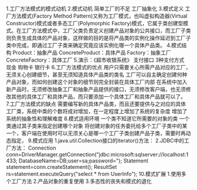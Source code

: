 1.工厂方法模式的模式动机
2.模式动机
	简单工厂的不足
	工厂抽象化
3.模式定义
	工厂方法模式(Factory Method Pattern)又称为工厂模式，也叫虚拟构造器(Virtual Constructor)模式或者多态工厂(Polymorphic Factory)模式，它属于类创建型模式。在工厂方法模式中，工厂父类负责定义创建产品对象的公共接口，而工厂子类则负责生成具体的产品对象，这样做的目的是将产品类的实例化操作延迟到工厂子类中完成，即通过工厂子类来确定究竟应该实例化哪一个具体产品类。
4.模式结构
	Product：抽象产品
	ConcreteProduct：具体产品
	Factory：抽象工厂
	ConcreteFactory：具体工厂
5.演示：《超市收银系统》
	支付接口 3种支付方式 现金 购物卡 银行卡
6.工厂方法模式的优点
	用户只需要关心所需产品对应的工厂，无须关心创建细节，甚至无须知道具体产品类的类名
	工厂可以自主确定创建何种产品对象，而如何创建这个对象的细节则完全封装在具体工厂内部
	在系统中加入新产品时，无须修改抽象工厂和抽象产品提供的接口，无须修改客户端，也无须修改其他的具体工厂和具体产品，而只要添加一个具体工厂和具体产品就可以了。
7.工厂方法模式的缺点
	需要编写新的具体产品类，而且还要提供与之对应的具体工厂类，系统中类的个数将成对增加，在一定程度上增加了系统的复杂度
	增加了系统的抽象性和理解难度
8.模式适用环境
	一个类不知道它所需要的对象的类
	一个类通过其子类来指定创建哪个对象
	将创建对象的任务委托给多个工厂子类中的某一个，客户端在使用时可以无须关心是哪一个工厂子类创建产品子类，需要时再动态指定，
9.模式应用
	1.java.util.Collection接口的iterator()方法：
	2.JDBC中的工厂方法：
		Connection conn=DriverManager.getConnection("jdbc:microsoft:sqlserver://localhost:1433; DatabaseName=DB;user=sa;password=");
Statement statement=conn.createStatement();
ResultSet rs=statement.executeQuery("select * from UserInfo");
10.模式扩展
	1.使用多个工厂方法
	2.产品对象的重复使用
	3.多态性的丧失和模式的退化